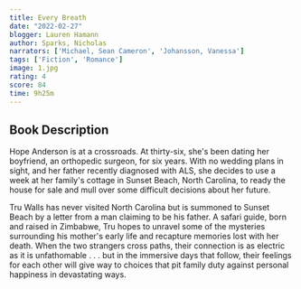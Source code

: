 ```yaml
---
title: Every Breath
date: "2022-02-27"
blogger: Lauren Hamann
author: Sparks, Nicholas
narrators: ['Michael, Sean Cameron', 'Johansson, Vanessa']
tags: ['Fiction', 'Romance']
image: 1.jpg
rating: 4
score: 84
time: 9h25m
---
```




## Book Description
Hope Anderson is at a crossroads. At thirty-six, she's been dating her boyfriend, an orthopedic surgeon, for six years. With no wedding plans in sight, and her father recently diagnosed with ALS, she decides to use a week at her family's cottage in Sunset Beach, North Carolina, to ready the house for sale and mull over some difficult decisions about her future.

Tru Walls has never visited North Carolina but is summoned to Sunset Beach by a letter from a man claiming to be his father. A safari guide, born and raised in Zimbabwe, Tru hopes to unravel some of the mysteries surrounding his mother's early life and recapture memories lost with her death. When the two strangers cross paths, their connection is as electric as it is unfathomable . . . but in the immersive days that follow, their feelings for each other will give way to choices that pit family duty against personal happiness in devastating ways.